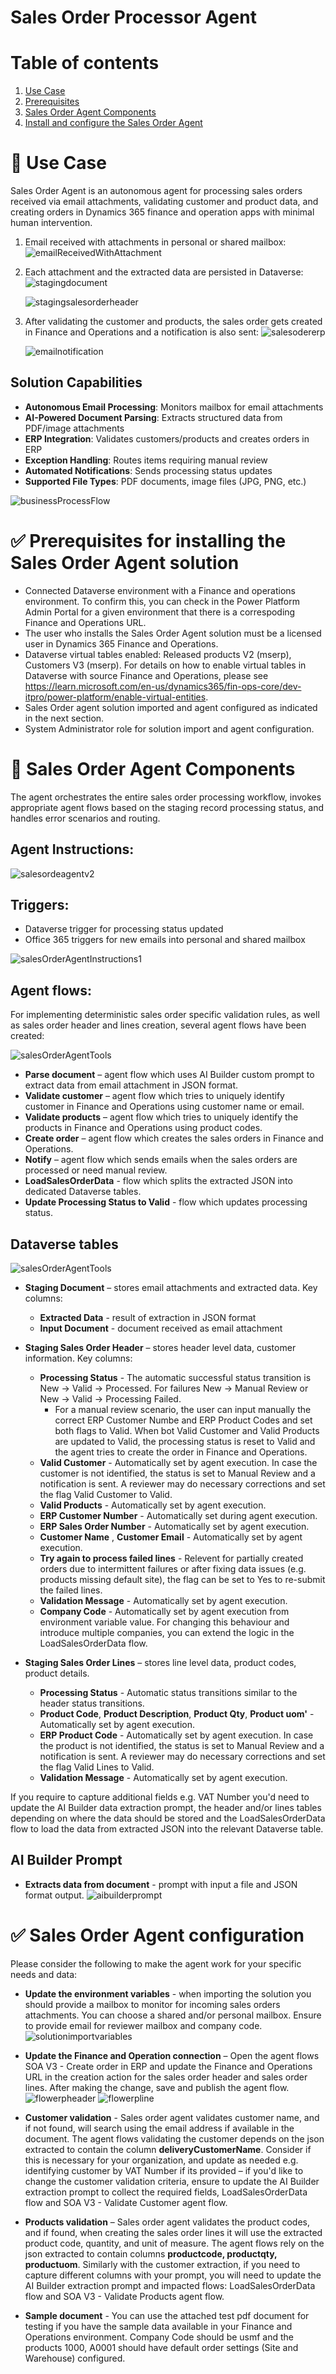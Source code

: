 # Sales Order Processor Agent
# Table of contents
1. [Use Case](#usecase)
2. [Prerequisites](#prerequisites)
3. [Sales Order Agent Components](#salesorderagent)
4. [Install and configure the Sales Order Agent](#configuration)




<a id="usecase"></a>
# 🧩 Use Case 
Sales Order Agent is an autonomous agent for processing sales orders received via email attachments, validating customer and product data, and creating orders in Dynamics 365 finance and operation apps with minimal human intervention. 

1. Email received with attachments in personal or shared mailbox: ![emailReceivedWithAttachment](images/emailReceivedWithAttachment.png)

2. Each attachment and the extracted data are persisted in Dataverse: ![stagingdocument](images/extractedata.png) 

    ![stagingsalesorderheader](images/stagingsalesorderheader.png)
    

3. After validating the customer and products, the sales order gets created in Finance and Operations and a notification is also sent:
![salesodererp](images/salesorder.png)

   ![emailnotification](images/emailnotification.png)

## Solution Capabilities
- **Autonomous Email Processing**: Monitors mailbox for email attachments
- **AI-Powered Document Parsing**: Extracts structured data from PDF/image attachments
- **ERP Integration**: Validates customers/products and creates orders in ERP
- **Exception Handling**: Routes items requiring manual review
-	**Automated Notifications**: Sends processing status updates
- **Supported File Types**: PDF documents, image files (JPG, PNG, etc.)

![businessProcessFlow](images/ProcessFlow.png)

<a id="prerequisites"></a>
# ✅ Prerequisites for installing the Sales Order Agent solution
 - Connected Dataverse environment with a Finance and operations environment. To confirm this, you can check in the Power Platform Admin Portal for a given environment that there is a correspoding Finance and Operations URL.
 - The user who installs the Sales Order Agent solution must be a licensed user in Dynamics 365 Finance and Operations.
 - Dataverse virtual tables enabled: Released products V2 (mserp), Customers V3 (mserp). For details on how to enable virtual tables in Dataverse with source Finance and Operations, please see https://learn.microsoft.com/en-us/dynamics365/fin-ops-core/dev-itpro/power-platform/enable-virtual-entities.
 - Sales Order agent solution imported and agent configured as indicated in the next section.
 - System Administrator role for solution import and agent configuration.

<a id ="salesorderagent"></a>
# 🤖 Sales Order Agent Components
The agent orchestrates the entire sales order processing workflow, 
invokes appropriate agent flows based on the staging record processing status, and handles error scenarios and routing.
## Agent Instructions:
![salesordeagentv2](images/salesorderagent.png)

## Triggers:
-	Dataverse trigger for processing status updated
-	Office 365 triggers for new emails into personal and shared mailbox

![salesOrderAgentInstructions1](images/agenttriggers.png)


## Agent flows: 
For implementing deterministic sales order specific validation rules, as well as sales order header and lines creation, several agent flows have been created:

![salesOrderAgentTools](images/salesOrderAgentTools.png)

  - **Parse document** – agent flow which uses AI Builder custom prompt to extract data from email attachment in JSON format.
  - **Validate customer** – agent flow which tries to uniquely identify customer in Finance and Operations using customer name or email.
  - **Validate products** –  agent flow which tries to uniquely identify the products in Finance and Operations using product codes.
  - **Create order** – agent flow which creates the sales orders in Finance and Operations.
  - **Notify** – agent flow which sends emails when the sales orders are processed or need manual review.
  - **LoadSalesOrderData** - flow which splits the extracted JSON into dedicated Dataverse tables.
- **Update Processing Status to Valid** - flow which updates processing status.

## Dataverse tables
![salesOrderAgentTools](images/DataverseApp.png)
  - **Staging Document** – stores email attachments and extracted data. Key columns: 
    - **Extracted Data** - result of extraction in JSON format
    - **Input Document** - document received as email attachment

  - **Staging Sales Order Header** – stores header level data, customer information. Key columns:
    - **Processing Status** - The automatic successful status transition is New -> Valid -> Processed. For failures New -> Manual Review or New -> Valid -> Processing Failed. 
      - For a manual review scenario, the user can input manually the correct ERP Customer Numbe and ERP Product Codes and set both flags to Valid. When bot Valid Customer and Valid Products are updated to Valid, the processing status is reset to Valid and the agent tries to create the order in Finance and Operations.
    - **Valid Customer** - Automatically set by agent execution.  In case the customer  is not identified, the status is set to Manual Review and a notification is sent. A reviewer may do necessary corrections and set the flag Valid Customer to Valid.
    - **Valid Products** - Automatically set by agent execution.
    - **ERP Customer Number** - Automatically set during agent execution.
    - **ERP Sales Order Number** - Automatically set by agent execution.
    - **Customer Name** , **Customer Email** - Automatically set by agent execution. 
    - **Try again to process failed lines** - Relevent for partially created orders due to intermittent failures or after fixing data issues (e.g. products missing default site), the flag can be set to Yes to re-submit the failed lines.
    - **Validation Message** - Automatically set by agent execution.
    - **Company Code** - Automatically set by agent execution from environment variable value. For changing this behaviour and introduce multiple companies, you can extend the logic in the LoadSalesOrderData flow.
 
    
  - **Staging Sales Order Lines** –  stores line level data, product codes, product details.
    - **Processing Status** - Automatic status transitions similar to the header status transitions.
    - **Product Code**, **Product Description**, **Product Qty**, **Product uom'** - Automatically set by agent execution. 
    - **ERP Product Code** - Automatically set by agent execution. In case the product is not identified, the status is set to Manual Review and a notification is sent. A reviewer may do necessary corrections and set the flag Valid Lines to Valid.
    - **Validation Message** - Automatically set by agent execution. 
 
 If you require to capture additional fields e.g. VAT Number you'd need to update the AI Builder data extraction prompt, the header and/or lines tables depending on where the data should be stored and the LoadSalesOrderData flow to load the data from extracted JSON into the relevant Dataverse table.

## AI Builder Prompt
- **Extracts data from document** - prompt with input a file and JSON format output.
![aibuilderprompt](images/aibuilderprompt.png)

<a id="configuration"></a>
# ✅ Sales Order Agent configuration
Please consider the following to make the agent work for your specific needs and data:
 - **Update the environment variables** - when importing the solution you should provide a mailbox to monitor for incoming sales orders attachments. You can choose a shared and/or personal mailbox. Ensure to provide email for reviewer mailbox and company code. 
 ![solutionimportvariables](images/solutionimportvariables.png)

  - **Update the Finance and Operation connection** – Open the agent flows SOA V3 - Create order in ERP and update the Finance and Operations URL in the creation action for the sales order header and sales order lines. After making the change, save and publish the agent flow.
   ![flowerpheader](images/flowerpheader.png)
    ![flowerpline](images/flowerpline.png)

 - **Customer validation** - Sales order agent validates customer name, and if not found, will search using the email address if available in the document. The agent flows validating the customer depends on the json extracted to contain the column **deliveryCustomerName**. Consider if this is necessary for your organization, and update as needed e.g. identifying customer by VAT Number if its provided – if you'd like to change the customer validation criteria, ensure to update the AI Builder extraction prompt to collect the required fields, LoadSalesOrderData flow and SOA V3 - Validate Customer agent flow.

- **Products validation** – Sales order agent validates the product codes, and if found, when creating the sales order lines it will use the extracted product code, quantity, and unit of measure. The agent flows rely on the json extracted to contain columns **productcode, productqty, productuom**. Similarly with the customer extraction, if you need to capture different columns with your prompt, you will need to update the AI Builder extraction prompt and impacted flows: LoadSalesOrderData flow and SOA V3 - Validate Products agent flow.

- **Sample document** - You can use the attached test pdf document for testing if you have the sample data available in your Finance and Operations environment. Company Code should be usmf and the products 1000, A0001 should have  default order settings (Site and Warehouse) configured.



